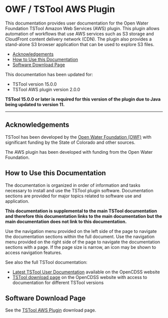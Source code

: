 # OWF / TSTool AWS Plugin #

This documentation provides user documentation for the Open Water Foundation TSTool Amazon Web Services (AWS) plugin.
This plugin allows automation of workflows that use AWS services such as S3 storage and CloudFront content delivery network (CDN).
The plugin also provides a stand-alone S3 browser application that can be used to explore S3 files.

*   [Acknowledgements](#acknowledgements)
*   [How to Use this Documentation](#how-to-use-this-documentation)
*   [Software Download Page](#software-download-page)

This documentation has been updated for:

*   TSTool version 15.0.0
*   TSTool AWS plugin version 2.0.0

**TSTool 15.0.0 or later is required for this version of the plugin due to Java being updated to version 11.**

----------------

## Acknowledgements

TSTool has been developed by the [Open Water Foundation (OWF)](https://openwaterfoundation.org) with significant
funding by the State of Colorado and other sources.

The AWS plugin has been developed with funding from the Open Water Foundation.

## How to Use this Documentation ##

The documentation is organized in order of information and tasks necessary to install and use the TSTool plugin software.
Documentation sections are provided for major topics related to software use and application.

**This documentation is supplemental to the main TSTool documentation and therefore this documentation links
to the main documentation but the main documentation does not link to this documentation.**

Use the navigation menu provided on the left side of the page to navigate the documentation sections within the full document.
Use the navigation menu provided on the right side of the page to navigate the documentation sections with a page.
If the page size is narrow, an icon may be shown to access navigation features.

See also the full TSTool documentation:

*   [Latest TSTool User Documentation](https://opencdss.state.co.us/tstool/latest/doc-user/) available on the OpenCDSS website
*   [TSTool download page](https://opencdss.state.co.us/tstool/) on the OpenCDSS website
    with access to documentation for different TSTool versions

## Software Download Page ##

See the [TSTool AWS Plugin](https://software.openwaterfoundation.org/tstool-aws-plugin/) download page.
